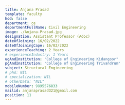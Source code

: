 ```yaml
---
title: Anjana Prasad
template: faculty
hod: false
department: ce
departmentFullName: Civil Engineering
image: ./Anjana-Prasad.jpg 
designation: Assistant Professor (Adoc)
dateOfJoining: 16/02/2022
dateOfJoiningCape: 16/02/2022
experienceTeaching: 2 Years
# experienceIndustry: 1 Years
ugAndInstitution: "College of Engineering Kidangoor"
pgAndInstitution: "College of Engineering Trivandrum"
subject: Structural Engineering
# phd: NIL
# specialization: NIL
# otherData: "NIL"
mobileNumber: 9895576833
mailid: anjanaprasad321@gmail.com
position: 11
---
```

